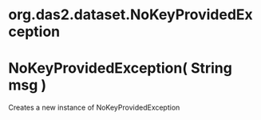 # org.das2.dataset.NoKeyProvidedException



# NoKeyProvidedException( String msg )
Creates a new instance of NoKeyProvidedException

